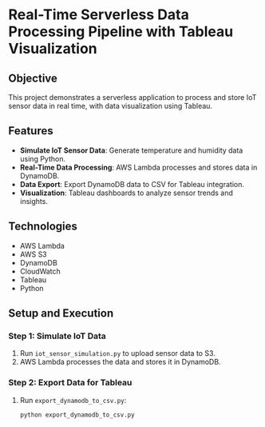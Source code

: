# Real-Time Serverless Data Processing Pipeline with Tableau Visualization

## Objective
This project demonstrates a serverless application to process and store IoT sensor data in real time, with data visualization using Tableau.

## Features
- **Simulate IoT Sensor Data**: Generate temperature and humidity data using Python.
- **Real-Time Data Processing**: AWS Lambda processes and stores data in DynamoDB.
- **Data Export**: Export DynamoDB data to CSV for Tableau integration.
- **Visualization**: Tableau dashboards to analyze sensor trends and insights.

## Technologies
- AWS Lambda
- AWS S3
- DynamoDB
- CloudWatch
- Tableau
- Python

## Setup and Execution

### Step 1: Simulate IoT Data
1. Run `iot_sensor_simulation.py` to upload sensor data to S3.
2. AWS Lambda processes the data and stores it in DynamoDB.

### Step 2: Export Data for Tableau
1. Run `export_dynamodb_to_csv.py`:
   ```bash
   python export_dynamodb_to_csv.py
